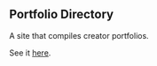 ## Portfolio Directory

A site that compiles creator portfolios.

See it [here](https://portfolio.artomweb.com).
